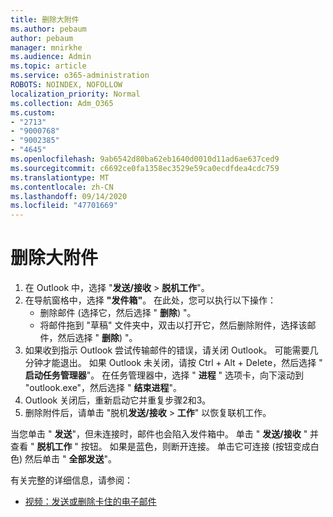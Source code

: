 ```yaml
---
title: 删除大附件
ms.author: pebaum
author: pebaum
manager: mnirkhe
ms.audience: Admin
ms.topic: article
ms.service: o365-administration
ROBOTS: NOINDEX, NOFOLLOW
localization_priority: Normal
ms.collection: Adm_O365
ms.custom:
- "2713"
- "9000768"
- "9002385"
- "4645"
ms.openlocfilehash: 9ab6542d80ba62eb1640d0010d11ad6ae637ced9
ms.sourcegitcommit: c6692ce0fa1358ec3529e59ca0ecdfdea4cdc759
ms.translationtype: MT
ms.contentlocale: zh-CN
ms.lasthandoff: 09/14/2020
ms.locfileid: "47701669"
---
```

# <a name="remove-the-large-attachment"></a>删除大附件

1. 在 Outlook 中，选择 "**发送/接收**  >  **脱机工作**"。 
2. 在导航窗格中，选择 **"发件箱"**。 在此处，您可以执行以下操作： 
    - 删除邮件 (选择它，然后选择 " **删除**) "。
    - 将邮件拖到 "草稿" 文件夹中，双击以打开它，然后删除附件，选择该邮件，然后选择 " **删除**) "。
3. 如果收到指示 Outlook 尝试传输邮件的错误，请关闭 Outlook。 可能需要几分钟才能退出。 如果 Outlook 未关闭，请按 Ctrl + Alt + Delete，然后选择 " **启动任务管理器**"。 在任务管理器中，选择 " **进程** " 选项卡，向下滚动到 "outlook.exe"，然后选择 " **结束进程**"。
4. Outlook 关闭后，重新启动它并重复步骤2和3。 
5. 删除附件后，请单击 "脱机**发送/接收**  >  **工作**" 以恢复联机工作。 

当您单击 " **发送**"，但未连接时，邮件也会陷入发件箱中。 单击 " **发送/接收** " 并查看 " **脱机工作** " 按钮。 如果是蓝色，则断开连接。 单击它可连接 (按钮变成白色) 然后单击 " **全部发送**"。
 
 有关完整的详细信息，请参阅：
- [视频：发送或删除卡住的电子邮件](https://support.office.com/article/Video-Send-or-delete-an-email-stuck-in-your-outbox-26d5d34a-4e5f-444a-a9e8-44db04a94dec) 